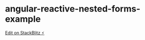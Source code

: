# angular-reactive-nested-forms-example

[Edit on StackBlitz ⚡️](https://stackblitz.com/edit/angular-reactive-nested-forms-example)